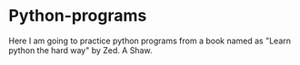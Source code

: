 # Python-programs
Here I am going to practice python programs from a book named as "Learn python the hard way"  by Zed. A Shaw.


